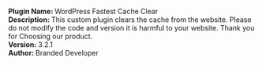 <strong>Plugin Name: </strong>WordPress Fastest Cache Clear<br>
<strong>Description: </strong>This custom plugin clears the cache from the website. Please do not modify the code and version it is harmful to your website. Thank you for Choosing our product.<br>
<strong>Version: </strong>3.2.1<br>
<strong>Author: </strong>Branded Developer<br>
